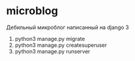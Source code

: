 # microblog
Дебильный микроблог написанный на django 3

1) python3 manage.py migrate
2) python3 manage.py createsuperuser
3) python3 manage.py runserver
